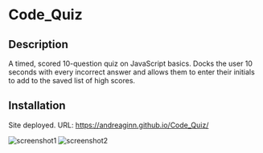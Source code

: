 # Code_Quiz

## Description

A timed, scored 10-question quiz on JavaScript basics. Docks the user 10 seconds with every incorrect answer and allows them to enter their initials to add to the saved list of high scores. 

## Installation

Site deployed. URL: https://andreaginn.github.io/Code_Quiz/

![screenshot1](Desktop/jscodequiz1.jpg)
![screenshot2](Desktop/jscodequiz2.jpg)
